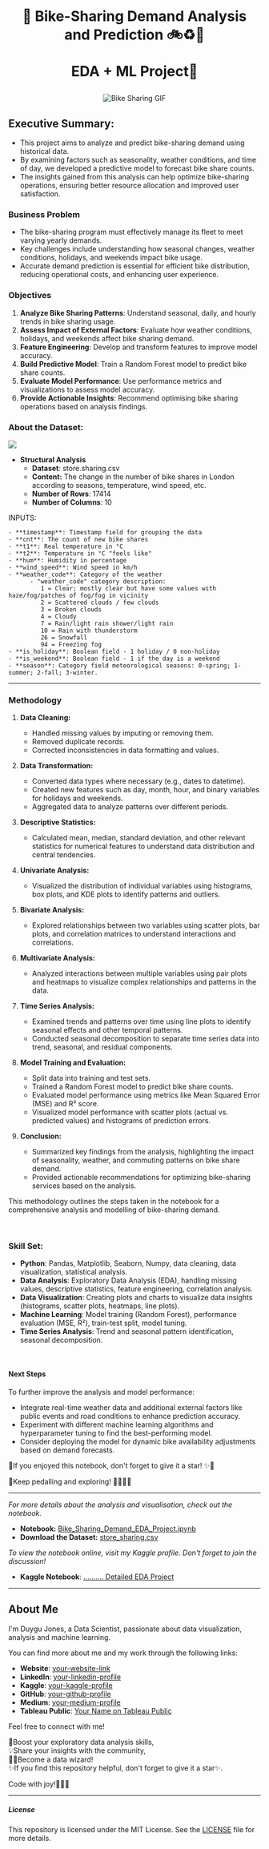 
<h1 align="center">
📍 Bike-Sharing Demand Analysis and Prediction  🚲♻️🌱
  
EDA + ML Project🚀
</h1>


<p align="center">
  <img src="https://github.com/Duygu-Jones/EDA_Projects/blob/main/Bike_Sharing_EDA_Project/img/bike.gif" alt="Bike Sharing GIF">
</p>


## Executive Summary:

- This project aims to analyze and predict bike-sharing demand using historical data.
- By examining factors such as seasonality, weather conditions, and time of day, we developed a predictive model to forecast bike share counts. 
- The insights gained from this analysis can help optimize bike-sharing operations, ensuring better resource allocation and improved user satisfaction.


### Business Problem

- The bike-sharing program must effectively manage its fleet to meet varying yearly demands. 
- Key challenges include understanding how seasonal changes, weather conditions, holidays, and weekends impact bike usage. 
- Accurate demand prediction is essential for efficient bike distribution, reducing operational costs, and enhancing user experience.

  
### Objectives

1. **Analyze Bike Sharing Patterns**: Understand seasonal, daily, and hourly trends in bike sharing usage.
2. **Assess Impact of External Factors**: Evaluate how weather conditions, holidays, and weekends affect bike sharing demand.
3. **Feature Engineering**: Develop and transform features to improve model accuracy.
4. **Build Predictive Model**: Train a Random Forest model to predict bike share counts.
5. **Evaluate Model Performance**: Use performance metrics and visualizations to assess model accuracy.
6. **Provide Actionable Insights**: Recommend optimising bike sharing operations based on analysis findings.



### About the Dataset: 

![](https://github.com/Duygu-Jones/EDA_Projects/blob/main/Bike_Sharing_EDA_Project/img/londonbike.jpg)


- **Structural Analysis**  
    - **Dataset**: store.sharing.csv
    - **Content:** The change in the number of bike shares in London according to seasons, temperature, wind speed, etc.
    - **Number of Rows**: 17414
    - **Number of Columns**: 10   

   
INPUTS:

    - **timestamp**: Timestamp field for grouping the data
    - **cnt**: The count of new bike shares
    - **t1**: Real temperature in °C
    - **t2**: Temperature in °C "feels like"
    - **hum**: Humidity in percentage
    - **wind_speed**: Wind speed in km/h
    - **weather_code**: Category of the weather
          - "weather_code" category description:
             1 = Clear; mostly clear but have some values with haze/fog/patches of fog/fog in vicinity
             2 = Scattered clouds / few clouds
             3 = Broken clouds
             4 = Cloudy
             7 = Rain/light rain shower/light rain
             10 = Rain with thunderstorm
             26 = Snowfall
             94 = Freezing fog
    - **is_holiday**: Boolean field - 1 holiday / 0 non-holiday
    - **is_weekend**: Boolean field - 1 if the day is a weekend
    - **season**: Category field meteorological seasons: 0-spring; 1-summer; 2-fall; 3-winter.


---

### Methodology


1. **Data Cleaning:** 
   - Handled missing values by imputing or removing them.
   - Removed duplicate records.
   - Corrected inconsistencies in data formatting and values.

2. **Data Transformation:** 
   - Converted data types where necessary (e.g., dates to datetime).
   - Created new features such as day, month, hour, and binary variables for holidays and weekends.
   - Aggregated data to analyze patterns over different periods.

3. **Descriptive Statistics:** 
   - Calculated mean, median, standard deviation, and other relevant statistics for numerical features to understand data distribution and central tendencies.

4. **Univariate Analysis:** 
   - Visualized the distribution of individual variables using histograms, box plots, and KDE plots to identify patterns and outliers.

5. **Bivariate Analysis:** 
   - Explored relationships between two variables using scatter plots, bar plots, and correlation matrices to understand interactions and correlations.

6. **Multivariate Analysis:** 
   - Analyzed interactions between multiple variables using pair plots and heatmaps to visualize complex relationships and patterns in the data.

7. **Time Series Analysis:** 
   - Examined trends and patterns over time using line plots to identify seasonal effects and other temporal patterns.
   - Conducted seasonal decomposition to separate time series data into trend, seasonal, and residual components.

8. **Model Training and Evaluation:** 
   - Split data into training and test sets.
   - Trained a Random Forest model to predict bike share counts.
   - Evaluated model performance using metrics like Mean Squared Error (MSE) and R² score.
   - Visualized model performance with scatter plots (actual vs. predicted values) and histograms of prediction errors.

9. **Conclusion:** 
   - Summarized key findings from the analysis, highlighting the impact of seasonality, weather, and commuting patterns on bike share demand.
   - Provided actionable recommendations for optimizing bike-sharing services based on the analysis.

This methodology outlines the steps taken in the notebook for a comprehensive analysis and modelling of bike-sharing demand.

<br>

### Skill Set:

- **Python**: Pandas, Matplotlib, Seaborn, Numpy, data cleaning, data visualization, statistical analysis.
- **Data Analysis**: Exploratory Data Analysis (EDA), handling missing values, descriptive statistics, feature engineering, correlation analysis.
- **Data Visualization**: Creating plots and charts to visualize data insights (histograms, scatter plots, heatmaps, line plots).
- **Machine Learning**: Model training (Random Forest), performance evaluation (MSE, R²), train-test split, model tuning.
- **Time Series Analysis**: Trend and seasonal pattern identification, seasonal decomposition.


<br>

#### Next Steps

To further improve the analysis and model performance:
- Integrate real-time weather data and additional external factors like public events and road conditions to enhance prediction accuracy.
- Experiment with different machine learning algorithms and hyperparameter tuning to find the best-performing model.
- Consider deploying the model for dynamic bike availability adjustments based on demand forecasts.

📍If you enjoyed this notebook, don't forget to give it a star! ✨🌟

🌱Keep pedalling and exploring! 🚴‍♂️🚴‍♀️

---

*For more details about the analysis and visualisation, check out the notebook.*

- **Notebook:** [Bike_Sharing_Demand_EDA_Project.ipynb](https://github.com/Duygu-Jones/EDA_Projects/blob/main/Bike_Sharing_EDA_Project/Bike_Sharing_Demand_EDA_Project.ipynb)
- **Download the Dataset:** [store_sharing.csv](https://github.com/Duygu-Jones/EDA_Projects/blob/main/Bike_Sharing_EDA_Project/store_sharing.csv)

*To view the notebook online, visit my Kaggle profile. Don't forget to join the discussion!*

- **Kaggle Notebook**: [.......... Detailed EDA Project](https://www.kaggle.com/code/duygujones/kyphosis-disease-detailed-eda-project)

---

## About Me

I'm Duygu Jones, a Data Scientist, passionate about data visualization, analysis and machine learning. <br>

You can find more about me and my work through the following links:

- **Website**: [your-website-link](https://your-website-link/)
- **LinkedIn**: [your-linkedin-profile](https://www.linkedin.com/in/your-linkedin-profile/)
- **Kaggle**: [your-kaggle-profile](https://www.kaggle.com/your-kaggle-profile)
- **GitHub**: [your-github-profile](https://github.com/your-github-profile)
- **Medium**: [your-medium-profile](https://medium.com/@your-medium-profile)
- **Tableau Public**: [Your Name on Tableau Public](https://public.tableau.com/app/profile/your-tableau-profile)

Feel free to connect with me!<br>

🎯Boost your exploratory data analysis skills,<br> 
💡Share your insights with the community, <br>
👩‍💻Become a data wizard! <br>
✨If you find this repository helpful, don't forget to give it a star✨.<br>

Code with joy!👩‍💻✨

---

##### License

This repository is licensed under the MIT License. See the [LICENSE](LICENSE) file for more details.
